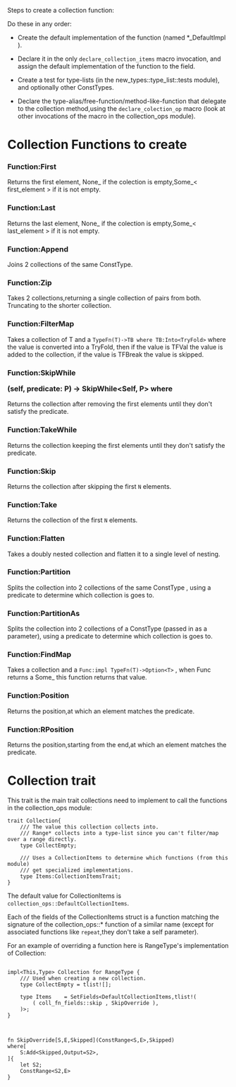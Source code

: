 Steps to create a collection function:

Do these in any order:

- Create the default implementation of the function (named \*\_DefaultImpl ).

- Declare it in the only `declare_collection_items` macro invocation,
    and assign the default implementation of the function to the field.

- Create a test for type-lists (in the new_types::type_list::tests module),
    and optionally other ConstTypes.

- Declare the type-alias/free-function/method-like-function that delegate to 
    the collection method,using the `declare_colection_op` macro 
    (look at other invocations of the macro in the collection_ops module).


# Collection Functions to create


### Function:First

Returns the first element,
None_ if the colection is empty,Some_\< first\_element > if it is not empty.

### Function:Last

Returns the last element,
None_ if the colection is empty,Some_\< last\_element > if it is not empty.

### Function:Append

Joins 2 collections of the same ConstType.

### Function:Zip

Takes 2 collections,returning a single collection of pairs from both.
Truncating to the shorter collection.

### Function:FilterMap

Takes a collection of T and a `TypeFn(T)->TB where TB:Into<TryFold>` 
where the value is converted into a TryFold,
then if the value is TFVal the value is added to the collection,
if the value is TFBreak the value is skipped.

### Function:SkipWhile<P>(self, predicate: P) -> SkipWhile<Self, P> where

Returns the collection after removing the first elements until they don't satisfy the predicate.

### Function:TakeWhile

Returns the collection keeping the first elements until they don't satisfy the predicate.

### Function:Skip

Returns the collection after skipping the first `N` elements.

### Function:Take

Returns the collection of the first `N` elements.

### Function:Flatten

Takes a doubly nested collection and flatten it to a single level of nesting.

### Function:Partition

Splits the collection into 2 collections of the same ConstType ,
using a predicate to determine which collection is goes to.

### Function:PartitionAs

Splits the collection into 2 collections of a ConstType (passed in as a parameter),
using a predicate to determine which collection is goes to.

### Function:FindMap

Takes a collection and a `Func:impl TypeFn(T)->Option<T>` ,
when Func returns a Some_ this function returns that value.

### Function:Position

Returns the position,at which an element matches the predicate.

### Function:RPosition

Returns the position,starting from the end,at which an element matches the predicate.



# Collection trait

This trait is the main trait collections need to implement to call the functions in the collection_ops module:

```
trait Collection{
    /// The value this collection collects into.
    /// Range* collects into a type-list since you can't filter/map over a range directly.
    type CollectEmpty;

    /// Uses a CollectionItems to determine which functions (from this module) 
    /// get specialized implementations.
    type Items:CollectionItemsTrait;
}
```

The default value for CollectionItems is `collection_ops::DefaultCollectionItems`.

Each of the fields of the CollectionItems struct is a function matching the signature of 
the collection_ops::* function of a similar name
(except for associated functions like `repeat`,they don't take a self parameter).

For an example of overriding a function here is RangeType's implementation of Collection:

```

impl<This,Type> Collection for RangeType {
    /// Used when creating a new collection.
    type CollectEmpty = tlist![];

    type Items    = SetFields<DefaultCollectionItems,tlist!(
        ( coll_fn_fields::skip , SkipOverride ),
    )>;
}



fn SkipOverride[S,E,Skipped](ConstRange<S,E>,Skipped)
where[
    S:Add<Skipped,Output=S2>,
]{
    let S2;
    ConstRange<S2,E>
}

    


```
